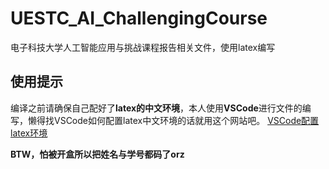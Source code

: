 # UESTC_AI_ChallengingCourse
电子科技大学人工智能应用与挑战课程报告相关文件，使用latex编写
## 使用提示
编译之前请确保自己配好了**latex的中文环境**，本人使用**VSCode**进行文件的编写，懒得找VSCode如何配置latex中文环境的话就用这个网站吧。
[VSCode配置latex环境](https://zhuanlan.zhihu.com/p/166523064)

**BTW，怕被开盒所以把姓名与学号都码了orz**
